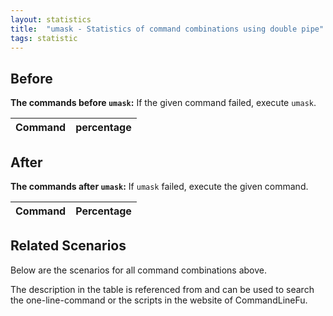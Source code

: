 ```yaml
---
layout: statistics
title:  "umask - Statistics of command combinations using double pipe"
tags: statistic
---
```


## Before

__The commands before `umask`:__ If the given command failed, execute `umask`.

| Command | percentage |
|--------|--------|



## After

__The commands after `umask`:__ If `umask` failed, execute the given command.

| Command | Percentage | 
|-------|--------|



## Related Scenarios

Below are the scenarios for all command combinations above.

The description in the table is referenced from and can be used to search the one-line-command or the scripts in the website of CommandLineFu.




